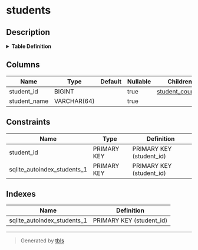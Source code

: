 # students

## Description

<details>
<summary><strong>Table Definition</strong></summary>

```sql
CREATE TABLE students (
  student_id BIGINT PRIMARY KEY
  , student_name VARCHAR(64)
)
```

</details>

## Columns

| Name | Type | Default | Nullable | Children | Parents | Comment |
| ---- | ---- | ------- | -------- | -------- | ------- | ------- |
| student_id | BIGINT |  | true | [student_courses](student_courses.md) |  |  |
| student_name | VARCHAR(64) |  | true |  |  |  |

## Constraints

| Name | Type | Definition |
| ---- | ---- | ---------- |
| student_id | PRIMARY KEY | PRIMARY KEY (student_id) |
| sqlite_autoindex_students_1 | PRIMARY KEY | PRIMARY KEY (student_id) |

## Indexes

| Name | Definition |
| ---- | ---------- |
| sqlite_autoindex_students_1 | PRIMARY KEY (student_id) |

---

> Generated by [tbls](https://github.com/k1LoW/tbls)
